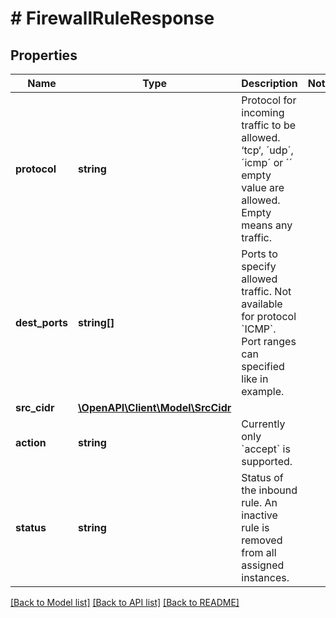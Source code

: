 # # FirewallRuleResponse

## Properties

Name | Type | Description | Notes
------------ | ------------- | ------------- | -------------
**protocol** | **string** | Protocol for incoming traffic to be allowed. ‘tcp‘, ´udp´, ´icmp´ or ´´ empty value are allowed. Empty means any traffic. |
**dest_ports** | **string[]** | Ports to specify allowed traffic. Not available for protocol &#x60;ICMP&#x60;. Port ranges can specified like in example. |
**src_cidr** | [**\OpenAPI\Client\Model\SrcCidr**](SrcCidr.md) |  |
**action** | **string** | Currently only &#x60;accept&#x60; is supported. |
**status** | **string** | Status of the inbound rule. An inactive rule is removed from all assigned instances. |

[[Back to Model list]](../../README.md#models) [[Back to API list]](../../README.md#endpoints) [[Back to README]](../../README.md)
